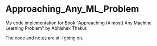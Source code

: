 # Approaching_Any_ML_Problem
My code implementation for Book "Approaching (Almost) Any Machine Learning Problem" by Abhishek Thakur. 

The code and notes are still going on. 
